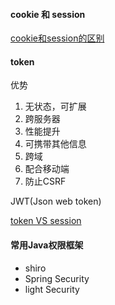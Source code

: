 

#### cookie 和 session

[cookie和session的区别](https://www.zhihu.com/question/19786827)

#### token

优势

1. 无状态，可扩展
2. 跨服务器
3. 性能提升
4. 可携带其他信息
5. 跨域
6. 配合移动端
7. 防止CSRF

JWT(Json web token)



[token VS session](https://www.cnblogs.com/lihuanqing/p/8485071.html)



#### 常用Java权限框架

- shiro
- Spring Security
- light Security

